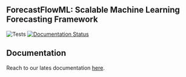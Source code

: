 ## ForecastFlowML: Scalable Machine Learning Forecasting Framework

![Tests](https://github.com/canerturkseven/ForecastFlowML/actions/workflows/tests.yml/badge.svg) [![Documentation Status](https://readthedocs.org/projects/forecastflowml/badge/?version=latest)](https://forecastflowml.readthedocs.io/en/latest/?badge=latest)

## Documentation

Reach to our lates documentation [here](https://forecastflowml.readthedocs.io/en/latest/).
